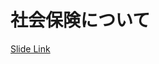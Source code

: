 # 社会保険について
[Slide Link](https://docs.google.com/presentation/d/1PBgx2VkFCdkms-TCrThUP-560D-GgLSz0mNU8W-uFow/edit?usp=sharing)